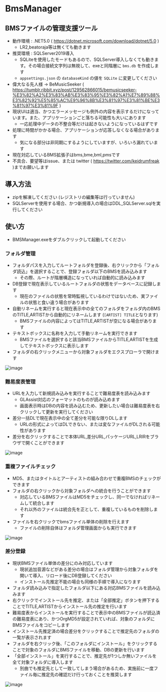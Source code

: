 # BmsManager

## BMSファイルの管理支援ツール

* 動作環境 : .NET5.0 ( https://dotnet.microsoft.com/download/dotnet/5.0 )
  * LR2,beatoraja等は無くても動きます
* 推奨環境 : SQLServer2019導入
  * SQLiteを使用したモードもあるので、SQLServer導入しなくても動きます。その場合接続文字列は無視して、exeと同階層に ```bms.db``` を作成します
  * ```appsettings.json``` の ```databaseKind``` の値を ```SQLite``` に変更してください
* 偉大なる先人様 → BeMusicSeeker ( https://tumblr.ribbit.xyz/post/129562866015/bemusicseeker-%E3%82%A2%E3%83%AB%E3%83%95%E3%82%A1%E7%89%88%E3%82%92%E5%85%AC%E9%96%8B%E3%81%97%E3%81%BE%E3%81%97%E3%81%9F )
* 現状UIは適当、かつエラーメッセージも例外の内容を表示するだけになっています。また、アプリケーションごと落ちる可能性も大いにあります
  * 一応処理中データの不整合等だけは起きないようになっているはずです
* 処理に時間がかかる場合、アプリケーションが応答しなくなる場合があります
  * 気になる部分は非同期にするようにしていますが、いろいろ漏れています
* 現在対応しているBMS拡張子はbms,bme,bml,pmsです
* 不具合、要望等はissue、または twitter ( https://twitter.com/keidrumfreak )までお願いします

## 導入方法

* zipを解凍してください (レジストリの編集等は行っていません)
* SQLServerを使用する場合、かつ新規導入の場合はDDL_SQLServer.sqlを実行してください

## 使い方

* BMSManager.exeをダブルクリックして起動してください

### フォルダ管理

* フォルダパスを入力してルートフォルダを登録後、右クリックから「フォルダ読込」を選択することで、登録フォルダ以下のBMSを読み込みます
  * その際、ルートが階層構造になっていれば自動的に読み込みます
* DB登録で現在表示しているルートフォルダの状態をデータベースに記録します
  * 現在のファイルの状態を常時監視しているわけではないため、実ファイルの状態と食い違う場合があります
* 自動リネームを実行すると現在表示中の全てのフォルダをフォルダ内のBMSのTITLE,ARTISTから自動的にリネームします (```[ARTIST] TITLE```となります)
  * BMSファイルの内容によってはTITLE,ARTISTが空になる場合があります
* テキストボックスに名称を入力して手動リネームを実行できます
  * BMSファイルを選択すると該当BMSファイルからTITLE,ARTISTを生成してテキストボックスに表示します
* フォルダの右クリックメニューから対象フォルダをエクスプローラで開けます

![image](https://user-images.githubusercontent.com/7110616/129185905-47e2304c-bc35-47f5-9cb8-054916f7e97c.png)

### 難易度表管理

* URLを入力して新規読み込みを実行することで難易度表を読み込みます
  * GLAssist対応のフォーマットのものが読み込めます
  * 画面表示時はDBの内容を読み込むため、更新したい場合は難易度表を右クリックして更新を実行してください
* 差分一括DLで現在表示中の全て差分を可能な限りDLします
  * URLの形式によってはDLできない、または変なファイルがDLされる可能性があります
* 差分を右クリックすることで本体URL,差分URL,パッケージURL,LRIRをブラウザで開くことができます

![image](https://user-images.githubusercontent.com/7110616/129187837-b593b3f2-d00f-46fe-98ac-e143ee949b3b.png)

### 重複ファイルチェック

* MD5、またはタイトルとアーティストの組み合わせで重複BMSのチェックができます
* フォルダの右クリックから対象フォルダへの統合を行うことができます
  * 対応しているBMSファイルはMD5をチェックし、同一でなければリネームして統合します
  * それ以外のファイルは統合先を正として、重複しているものを削除します
* ファイルを右クリックでbmsファイル単体の削除を行えます
  * ファイルの削除自体はフォルダ管理画面からも実行できます

![image](https://user-images.githubusercontent.com/7110616/129188946-3a85c419-03fd-4f4f-9ea8-79f9aa21e823.png)

### 差分登録

* 現状BMSファイル単体の差分にのみ対応しています
  * 現状追加音源などがある差分の場合はフォルダ管理から対象フォルダを開いて導入、リロード後にDB登録してください
  * インストール先推定不能の場合も同様の手順で導入になります
* フォルダ読み込みで指定したフォルダ以下にある対応BMSファイルを読み込みます
* 右クリックでインストール先を推定、または「全部推定」ボタンを押下することでTITLE,ARTISTからインストール先の推定を行います
* 難易度表からインストールを実行することで表示中のBMSファイルが読込済の難易度表にあり、かつOrgMD5が設定されていれば、対象のフォルダにBMSファイルをコピーします
* インストール先推定済の場合差分をクリックすることで推定先のフォルダの一覧が表示されます
* フォルダを右クリック後、「このフォルダにインストール」をクリックすることで対象のフォルダにBMSファイルを移動、DBの更新を行います
* 「全部インストール」を実行することで、推定先が1つしか無いファイルを全て対象フォルダに導入します
  * 別曲でも推定先として一致してしまう場合があるため、実施前に一度ファイル毎に推定先の確認だけ行っておくことを推奨します

![image](https://user-images.githubusercontent.com/7110616/129190432-22b2c1e9-ae45-4aa0-a0fd-af5c7adb6ee5.png)


